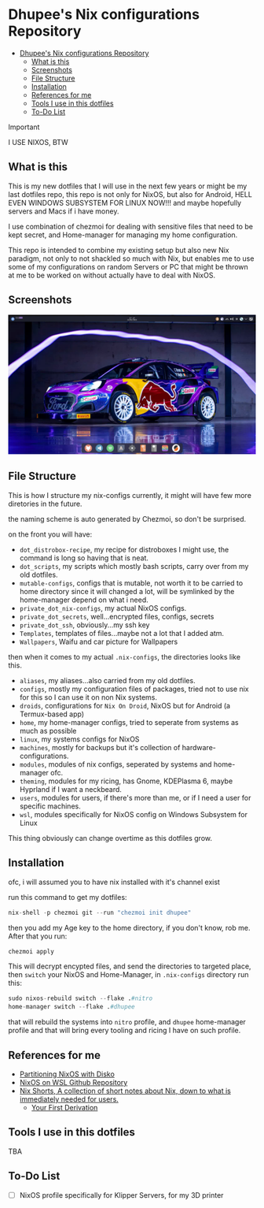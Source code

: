 # Dhupee's Nix configurations Repository

<!--toc:start-->
- [Dhupee's Nix configurations Repository](#dhupees-nix-configurations-repository)
  - [What is this](#what-is-this)
  - [Screenshots](#screenshots)
  - [File Structure](#file-structure)
  - [Installation](#installation)
  - [References for me](#references-for-me)
  - [Tools I use in this dotfiles](#tools-i-use-in-this-dotfiles)
  - [To-Do List](#to-do-list)
<!--toc:end-->

> [!IMPORTANT]
> I USE NIXOS, BTW

## What is this

This is my new dotfiles that I will use in the next few years or might be my last dotfiles repo, this repo is not only for NixOS, but also for Android, HELL EVEN WINDOWS SUBSYSTEM FOR LINUX NOW!!! and maybe hopefully servers and Macs if i have money.

I use combination of chezmoi for dealing with sensitive files that need to be kept secret, and Home-manager for managing my home configuration.

This repo is intended to combine my existing setup but also new Nix paradigm, not only to not shackled so much with Nix, but enables me to use some of my configurations on random Servers or PC that might be thrown at me to be worked on without actually have to deal with NixOS.

## Screenshots

![Laptop's Desktop Rice](./img/Screenshot_20250323_171708.png)

## File Structure

This is how I structure my nix-configs currently, it might will have few more diretories in the future.

the naming scheme is auto generated by Chezmoi, so don't be surprised.

on the front you will have:

- `dot_distrobox-recipe`, my recipe for distroboxes I might use, the command is long so having that is neat.
- `dot_scripts`, my scripts which mostly bash scripts, carry over from my old dotfiles.
- `mutable-configs`, configs that is mutable, not worth it to be carried to home directory since it will changed a lot, will be symlinked by the home-manager depend on what i need.
- `private_dot_nix-configs`, my actual NixOS configs.
- `private_dot_secrets`, well...encrypted files, configs, secrets
- `private_dot_ssh`, obviously...my ssh key
- `Templates`, templates of files...maybe not a lot that I added atm.
- `Wallpapers`, Waifu and car picture for Wallpapers

then when it comes to my actual `.nix-configs`, the directories looks like this.

- `aliases`, my aliases...also carried from my old dotfiles.
- `configs`, mostly my configuration files of packages, tried not to use nix for this so I can use it on non Nix systems.
- `droids`, configurations for `Nix On Droid`, NixOS but for Android (a Termux-based app)
- `home`, my home-manager configs, tried to seperate from systems as much as possible
- `linux`, my systems configs for NixOS
- `machines`, mostly for backups but it's collection of hardware-configurations.
- `modules`, modules of nix configs, seperated by systems and home-manager ofc.
- `theming`, modules for my ricing, has Gnome, KDEPlasma 6, maybe Hyprland if I want a neckbeard.
- `users`, modules for users, if there's more than me, or if I need a user for specific machines.
- `wsl`, modules specifically for NixOS config on Windows Subsystem for Linux

This thing obviously can change overtime as this dotfiles grow.

## Installation

ofc, i will assumed you to have nix installed with it's channel exist

run this command to get my dotfiles:

```nix
nix-shell -p chezmoi git --run "chezmoi init dhupee"
```

then you add my Age key to the home directory, if you don't know, rob me. After that you run:

```nix
chezmoi apply
```

This will decrypt encypted files, and send the directories to targeted place, then `switch` your NixOS and Home-Manager, in `.nix-configs` directory run this:

```nix
sudo nixos-rebuild switch --flake .#nitro
home-manager switch --flake .#dhupee
```

that will rebuild the systems into `nitro` profile, and `dhupee` home-manager profile and that will bring every tooling and ricing I have on such profile.

## References for me

- [Partitioning NixOS with Disko](https://jefftp.com/nixos-disko/)
- [NixOS on WSL Github Repository](https://github.com/nix-community/NixOS-WSL)
- [Nix Shorts, A collection of short notes about Nix, down to what is immediately needed for users.](https://github.com/justinwoo/nix-shorts)
  - [Your First Derivation](https://github.com/justinwoo/nix-shorts/blob/master/posts/your-first-derivation.md)

## Tools I use in this dotfiles

TBA

## To-Do List

- [ ] NixOS profile specifically for Klipper Servers, for my 3D printer
